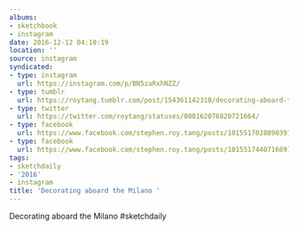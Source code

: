 ```yaml
---
albums:
- sketchbook
- instagram
date: 2016-12-12 04:10:19
location: ''
source: instagram
syndicated:
- type: instagram
  url: https://instagram.com/p/BN5zaRxhNZZ/
- type: tumblr
  url: https://roytang.tumblr.com/post/154361142310/decorating-aboard-the-milano-sketchdaily
- type: twitter
  url: https://twitter.com/roytang/statuses/808162076820721664/
- type: facebook
  url: https://www.facebook.com/stephen.roy.tang/posts/10155170288903912:1
- type: facebook
  url: https://www.facebook.com/stephen.roy.tang/posts/10155174407168912
tags:
- sketchdaily
- '2016'
- instagram
title: 'Decorating aboard the Milano '
---
```


Decorating aboard the Milano #sketchdaily